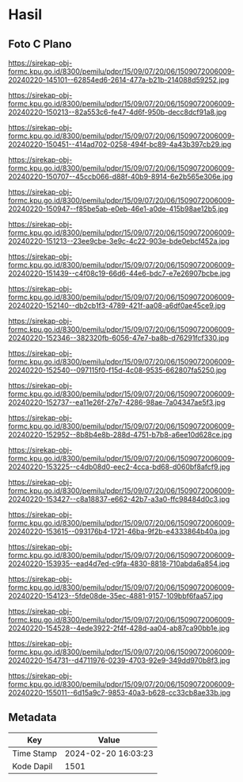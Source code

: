 # Hasil

## Foto C Plano

https://sirekap-obj-formc.kpu.go.id/8300/pemilu/pdpr/15/09/07/20/06/1509072006009-20240220-145101--62854ed6-2614-477a-b21b-214088d59252.jpg

https://sirekap-obj-formc.kpu.go.id/8300/pemilu/pdpr/15/09/07/20/06/1509072006009-20240220-150213--82a553c6-fe47-4d6f-950b-decc8dcf91a8.jpg

https://sirekap-obj-formc.kpu.go.id/8300/pemilu/pdpr/15/09/07/20/06/1509072006009-20240220-150451--414ad702-0258-494f-bc89-4a43b397cb29.jpg

https://sirekap-obj-formc.kpu.go.id/8300/pemilu/pdpr/15/09/07/20/06/1509072006009-20240220-150707--45ccb066-d88f-40b9-8914-6e2b565e306e.jpg

https://sirekap-obj-formc.kpu.go.id/8300/pemilu/pdpr/15/09/07/20/06/1509072006009-20240220-150947--f85be5ab-e0eb-46e1-a0de-415b98ae12b5.jpg

https://sirekap-obj-formc.kpu.go.id/8300/pemilu/pdpr/15/09/07/20/06/1509072006009-20240220-151213--23ee9cbe-3e9c-4c22-903e-bde0ebcf452a.jpg

https://sirekap-obj-formc.kpu.go.id/8300/pemilu/pdpr/15/09/07/20/06/1509072006009-20240220-151439--c4f08c19-66d6-44e6-bdc7-e7e26907bcbe.jpg

https://sirekap-obj-formc.kpu.go.id/8300/pemilu/pdpr/15/09/07/20/06/1509072006009-20240220-152140--db2cb1f3-4789-421f-aa08-a6df0ae45ce9.jpg

https://sirekap-obj-formc.kpu.go.id/8300/pemilu/pdpr/15/09/07/20/06/1509072006009-20240220-152346--382320fb-6056-47e7-ba8b-d76291fcf330.jpg

https://sirekap-obj-formc.kpu.go.id/8300/pemilu/pdpr/15/09/07/20/06/1509072006009-20240220-152540--097115f0-f15d-4c08-9535-662807fa5250.jpg

https://sirekap-obj-formc.kpu.go.id/8300/pemilu/pdpr/15/09/07/20/06/1509072006009-20240220-152737--ea11e26f-27e7-4286-98ae-7a04347ae5f3.jpg

https://sirekap-obj-formc.kpu.go.id/8300/pemilu/pdpr/15/09/07/20/06/1509072006009-20240220-152952--8b8b4e8b-288d-4751-b7b8-a6ee10d628ce.jpg

https://sirekap-obj-formc.kpu.go.id/8300/pemilu/pdpr/15/09/07/20/06/1509072006009-20240220-153225--c4db08d0-eec2-4cca-bd68-d060bf8afcf9.jpg

https://sirekap-obj-formc.kpu.go.id/8300/pemilu/pdpr/15/09/07/20/06/1509072006009-20240220-153427--c8a18837-e662-42b7-a3a0-ffc98484d0c3.jpg

https://sirekap-obj-formc.kpu.go.id/8300/pemilu/pdpr/15/09/07/20/06/1509072006009-20240220-153615--093176b4-1721-46ba-9f2b-e4333864b40a.jpg

https://sirekap-obj-formc.kpu.go.id/8300/pemilu/pdpr/15/09/07/20/06/1509072006009-20240220-153935--ead4d7ed-c9fa-4830-8818-710abda6a854.jpg

https://sirekap-obj-formc.kpu.go.id/8300/pemilu/pdpr/15/09/07/20/06/1509072006009-20240220-154123--5fde08de-35ec-4881-9157-109bbf6faa57.jpg

https://sirekap-obj-formc.kpu.go.id/8300/pemilu/pdpr/15/09/07/20/06/1509072006009-20240220-154528--4ede3922-2f4f-428d-aa04-ab87ca90bb1e.jpg

https://sirekap-obj-formc.kpu.go.id/8300/pemilu/pdpr/15/09/07/20/06/1509072006009-20240220-154731--d4711976-0239-4703-92e9-349dd970b8f3.jpg

https://sirekap-obj-formc.kpu.go.id/8300/pemilu/pdpr/15/09/07/20/06/1509072006009-20240220-155011--6d15a9c7-9853-40a3-b628-cc33cb8ae33b.jpg


## Metadata

| Key        | Value               |
| ---------- | ------------------- |
| Time Stamp | 2024-02-20 16:03:23 |
| Kode Dapil | 1501                |



